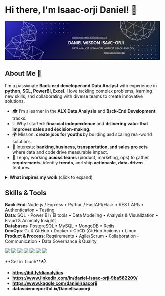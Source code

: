 # Hi there, I'm Isaac-orji Daniel! 👋

![Banner](https://raw.githubusercontent.com/zaram-data/zaram-data/main/banner.png)
## About Me 🚀

I'm a passionate **Back-end developer and Data Analyst** with experience in **python, SQL, PowerBI, Excel**. I love tackling complex problems, learning new skills, and collaborating with diverse teams to create innovative solutions.

-  🎓 I’m a learner in the <b>ALX Data Analysis</b> and <b>Back-End Development</b> tracks.  
- 💡 Why I started: <b>financial independence</b> and <b>delivering value that improves sales and decision-making</b>.  
- 🌍 Mission: <b>create jobs for youths</b> by building and scaling real-world solutions.  
- 🧭 Interests: <b>banking, business, transportation, and sales projects</b> where data and code drive measurable impact.  
- 🤝 I enjoy working <b>across teams</b> (product, marketing, ops) to gather <b>requirements</b>, identify <b>trends</b>, and ship <b>actionable, data-driven</b> features.

<details>
<summary><b>What inspires my work</b> (click to expand)</summary>

- Building systems that businesses can trust—strong <b>governance</b>, data <b>quality</b>, and <b>accuracy</b>.  
- Turning complex datasets into clear, <b>actionable insights</b> for <b>growth</b> and <b>performance</b>.  
- Helping teams move faster with <b>agile</b> collaboration and <b>communication</b>.
</details>

<!-- SKILLS / TOOLING -->
<h2>Skills & Tools</h2>

<b>Back-End</b>: Node.js / Express <span>•</span> Python / FastAPI/Flask <span>•</span> REST APIs <span>•</span> Authentication <span>•</span> Testing  
<b>Data</b>: SQL <span>•</span> Power BI / BI tools <span>•</span> Data Modeling <span>•</span> Analysis & Visualization <span>•</span> Fraud & Anomaly Insights  
<b>Databases</b>: PostgreSQL <span>•</span> MySQL <span>•</span> MongoDB <span>•</span> Redis  
<b>DevOps</b>: Git & GitHub <span>•</span> Docker <span>•</span> CI/CD (GitHub Actions) <span>•</span> Linux  
<b>Product & Process</b>: Requirements <span>•</span> Agile/Scrum <span>•</span> Collaboration <span>•</span> Communication <span>•</span> Data Governance & Quality

<p>
<p>
  <img src="https://img.shields.io/badge/Language-SQL-informational"> 
  <img src="https://img.shields.io/badge/Framework-Express.js-informational?logo=node.js"> 
  <img src="https://img.shields.io/badge/Language-Python-informational?logo=python">
  <img src="https://img.shields.io/badge/BI-Power%20BI-informational?logo=powerbi">
  <img src="https://img.shields.io/badge/DB-PostgreSQL-informational?logo=postgresql">
  <img src="https://img.shields.io/badge/Cloud-Render/Heroku/AWS-informational">
  <img src="https://img.shields.io/badge/DevOps-Docker-informational?logo=docker">
</p> 
**Get in Touch**📬

- **https://bit.ly/dianalytics**
- **https://www.linkedin.com/in/daniel-isaac-orji-9ba582209/**
- **https://www.kaggle.com/danielisaacorji**
- **datascienceportfol.io/DanielIsaacorji**

